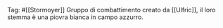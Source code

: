 Tag: #[[Stormoyer]] 
Gruppo di combattimento creato da [[Ulfric]], il loro stemma è una piovra bianca in campo azzurro.